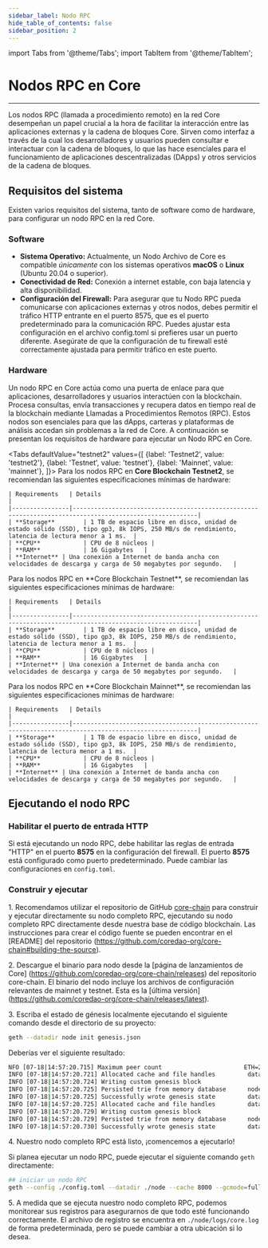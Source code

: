```yaml
---
sidebar_label: Nodo RPC
hide_table_of_contents: false
sidebar_position: 2
---
```


import Tabs from '@theme/Tabs';
import TabItem from '@theme/TabItem';

# Nodos RPC en Core

---

Los nodos RPC (llamada a procedimiento remoto) en la red Core desempeñan un papel crucial a la hora de facilitar la interacción entre las aplicaciones externas y la cadena de bloques Core. Sirven como interfaz a través de la cual los desarrolladores y usuarios pueden consultar e interactuar con la cadena de bloques, lo que las hace esenciales para el funcionamiento de aplicaciones descentralizadas (DApps) y otros servicios de la cadena de bloques.

## Requisitos del sistema

Existen varios requisitos del sistema, tanto de software como de hardware, para configurar un nodo RPC en la red Core.

### Software

- **Sistema Operativo:** Actualmente, un Nodo Archivo de Core es compatible _únicamente_ con los sistemas operativos **macOS** o **Linux** (Ubuntu 20.04 o superior).
- **Conectividad de Red:** Conexión a internet estable, con baja latencia y alta disponibilidad.
- **Configuración del Firewall:** Para asegurar que tu Nodo RPC pueda comunicarse con aplicaciones externas y otros nodos, debes permitir el tráfico HTTP entrante en el puerto 8575, que es el puerto predeterminado para la comunicación RPC. Puedes ajustar esta configuración en el archivo config.toml si prefieres usar un puerto diferente. Asegúrate de que la configuración de tu firewall esté correctamente ajustada para permitir tráfico en este puerto.

### Hardware

Un nodo RPC en Core actúa como una puerta de enlace para que aplicaciones, desarrolladores y usuarios interactúen con la blockchain. Procesa consultas, envía transacciones y recupera datos en tiempo real de la blockchain mediante Llamadas a Procedimientos Remotos (RPC). Estos nodos son esenciales para que las dApps, carteras y plataformas de análisis accedan sin problemas a la red de Core. A continuación se presentan los requisitos de hardware para ejecutar un Nodo RPC en Core.

<Tabs
defaultValue="testnet2"
values={[
{label: 'Testnet2', value: 'testnet2'},
{label: 'Testnet', value: 'testnet'},
{label: 'Mainnet', value: 'mainnet'},
]}> <TabItem value="testnet2">
Para los nodos RPC en **Core Blockchain Testnet2**, se recomiendan las siguientes especificaciones mínimas de hardware:

```
| Requirements   | Details                                                                                                 |  
|----------------|---------------------------------------------------------------------------------------------------------|
| **Storage**        | 1 TB de espacio libre en disco, unidad de estado sólido (SSD), tipo gp3, 8k IOPS, 250 MB/s de rendimiento, latencia de lectura menor a 1 ms.  |
| **CPU**            | CPU de 8 núcleos |
| **RAM**            | 16 Gigabytes   |
| **Internet** | Una conexión a Internet de banda ancha con velocidades de descarga y carga de 50 megabytes por segundo.   |
```

  </TabItem>
  <TabItem value="testnet">
    Para los nodos RPC en **Core Blockchain Testnet**, se recomiendan las siguientes especificaciones mínimas de hardware:

```
| Requirements   | Details                                                                                                 |  
|----------------|---------------------------------------------------------------------------------------------------------|
| **Storage**        | 1 TB de espacio libre en disco, unidad de estado sólido (SSD), tipo gp3, 8k IOPS, 250 MB/s de rendimiento, latencia de lectura menor a 1 ms.  |
| **CPU**            | CPU de 8 núcleos |
| **RAM**            | 16 Gigabytes   |
| **Internet** | Una conexión a Internet de banda ancha con velocidades de descarga y carga de 50 megabytes por segundo.   |
```

  </TabItem>
  <TabItem value="mainnet">
    Para los nodos RPC en **Core Blockchain Mainnet**, se recomiendan las siguientes especificaciones mínimas de hardware:

```
| Requirements   | Details                                                                                                 |  
|----------------|---------------------------------------------------------------------------------------------------------|
| **Storage**        | 1 TB de espacio libre en disco, unidad de estado sólido (SSD), tipo gp3, 8k IOPS, 250 MB/s de rendimiento, latencia de lectura menor a 1 ms.  |
| **CPU**            | CPU de 8 núcleos |
| **RAM**            | 16 Gigabytes   |
| **Internet** | Una conexión a Internet de banda ancha con velocidades de descarga y carga de 50 megabytes por segundo.   |
```

  </TabItem>
</Tabs>

## Ejecutando el nodo RPC

### Habilitar el puerto de entrada HTTP

Si está ejecutando un nodo RPC, debe habilitar las reglas de entrada "HTTP" en el puerto **8575** en la configuración del firewall. El puerto **8575** está configurado como puerto predeterminado. Puede cambiar las configuraciones en `config.toml`.

### Construir y ejecutar

1\. Recomendamos utilizar el repositorio de GitHub [core-chain](https://github.com/coredao-org/core-chain) para construir y ejecutar directamente su nodo completo RPC, ejecutando su nodo completo RPC directamente desde nuestra base de código blockchain. Las instrucciones para crear el código fuente se pueden encontrar en el [README] del repositorio (https://github.com/coredao-org/core-chain#building-the-source).

2\. Descargue el binario para nodo desde la [página de lanzamientos de Core] (https://github.com/coredao-org/core-chain/releases) del repositorio core-chain. El binario del nodo incluye los archivos de configuración relevantes de mainnet y testnet. Esta es la [última versión] (https://github.com/coredao-org/core-chain/releases/latest).

3\. Escriba el estado de génesis localmente ejecutando el siguiente comando desde el directorio de su proyecto:

```bash
geth --datadir node init genesis.json
```

Deberías ver el siguiente resultado:

```bash
NFO [07-18|14:57:20.715] Maximum peer count                       ETH=25 LES=0 total=25
INFO [07-18|14:57:20.721] Allocated cache and file handles         database=/Users/jackcrypto/go/core-chain/node/geth/chaindata cache=16 handles=16
INFO [07-18|14:57:20.724] Writing custom genesis block 
INFO [07-18|14:57:20.725] Persisted trie from memory database      nodes=25 size=87.18kB time=226.129µs gcnodes=0 gcsize=0.00B gctime=0s livenodes=1 livesize=0.00B
INFO [07-18|14:57:20.725] Successfully wrote genesis state         database=chaindata                             hash=d90508…5c034a
INFO [07-18|14:57:20.725] Allocated cache and file handles         database=/Users/jackcrypto/go/core-chain/node/geth/lightchaindata cache=16 handles=16
INFO [07-18|14:57:20.729] Writing custom genesis block 
INFO [07-18|14:57:20.729] Persisted trie from memory database      nodes=25 size=87.18kB time=178.332µs gcnodes=0 gcsize=0.00B gctime=0s livenodes=1 livesize=0.00B
INFO [07-18|14:57:20.730] Successfully wrote genesis state         database=lightchaindata                             hash=d90508…5c034a
```

4\. Nuestro nodo completo RPC está listo, ¡comencemos a ejecutarlo!

Si planea ejecutar un nodo RPC, puede ejecutar el siguiente comando `geth` directamente:

```bash
## iniciar un nodo RPC
geth --config ./config.toml --datadir ./node --cache 8000 --gcmode=full --rpc.allow-unprotected-txs
```

5\. A medida que se ejecuta nuestro nodo completo RPC, podemos monitorear sus registros para asegurarnos de que todo esté funcionando correctamente. El archivo de registro se encuentra en `./node/logs/core.log` de forma predeterminada, pero se puede cambiar a otra ubicación si lo desea.
